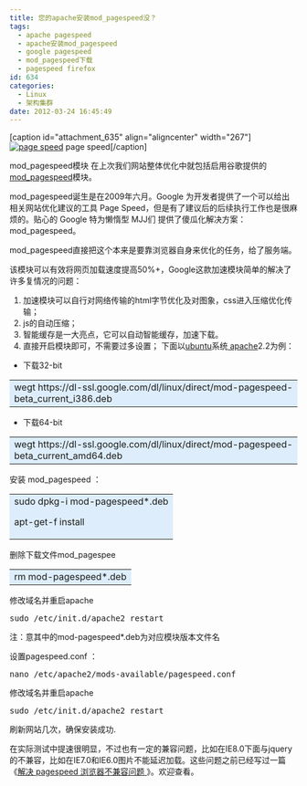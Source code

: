 ```yaml
---
title: 您的apache安装mod_pagespeed没？
tags:
  - apache pagespeed
  - apache安装mod_pagespeed
  - google pagespeed
  - mod_pagespeed下载
  - pagespeed firefox
id: 634
categories:
  - Linux
  - 架构集群
date: 2012-03-24 16:45:49
---
```


[caption id="attachment_635" align="aligncenter" width="267"][![](http://www.pooy.net/wp-content/uploads/2012/11/TM截图未命名.jpg "page speed")](http://www.pooy.net/wp-content/uploads/2012/11/TM截图未命名.jpg) page speed[/caption]

mod_pagespeed模块 在上次我们网站整体优化中就包括启用谷歌提供的[mod_pagespeed](http://www.pooy.net/tag/mod_pagespeed "mod_pagespeed")模块。

mod_pagespeed诞生是在2009年六月。Google 为开发者提供了一个可以给出相关网站优化建议的工具 Page Speed，但是有了建议后的后续执行工作也是很麻烦的。贴心的 Google 特为懒惰型 MJJ们 提供了傻瓜化解决方案：mod_pagespeed。

mod_pagespeed直接把这个本来是要靠浏览器自身来优化的任务，给了服务端。

该模块可以有效将网页加载速度提高50%+，Google这款加速模块简单的解决了许多复情况的问题：

1.  加速模块可以自行对网络传输的html字节优化及对图象，css进入压缩优化传输；
2.  js的自动压缩；
3.  智能缓存是一大亮点，它可以自动智能缓存，加速下载。
4.  直接开启模块即可，不需要过多设置；
下面以[ubuntu](http://www.pooy.net/tag/ubuntu "ubuntu")系统[ apache](http://www.pooy.net/tag/apache "apache")2.2为例：

*   下载32-bit
<table width="95%" border="0" cellspacing="0" cellpadding="6" align="center">
<tbody>
<tr>
<td bgcolor="#ddedfb">wegt https://dl-ssl.google.com/dl/linux/direct/mod-pagespeed-beta_current_i386.deb</td>
</tr>
</tbody>
</table>

*   下载64-bit
<table width="95%" border="0" cellspacing="0" cellpadding="6" align="center">
<tbody>
<tr>
<td bgcolor="#ddedfb">wegt https://dl-ssl.google.com/dl/linux/direct/mod-pagespeed-beta_current_amd64.deb</td>
</tr>
</tbody>
</table>
安装 mod_pagespeed ：
<table width="95%" border="0" cellspacing="0" cellpadding="6" align="center">
<tbody>
<tr>
<td bgcolor="#ddedfb">sudo dpkg-i mod-pagespeed*.deb

apt-get-f install</td>
</tr>
</tbody>
</table>
删除下载文件mod_pagespee
<table width="95%" border="0" cellspacing="0" cellpadding="6" align="center">
<tbody>
<tr>
<td bgcolor="#ddedfb">rm mod-pagespeed*.deb</td>
</tr>
</tbody>
</table>
修改域名并重启apache
<pre class="brush: bash; gutter: true">sudo /etc/init.d/apache2 restart</pre>
注：意其中的mod-pagespeed*.deb为对应模块版本文件名

设置pagespeed.conf ：
<pre class="brush: bash; gutter: true">nano /etc/apache2/mods-available/pagespeed.conf</pre>
修改域名并重启apache
<pre class="brush: bash; gutter: true">sudo /etc/init.d/apache2 restart</pre>
刷新网站几次，确保安装成功.

在实际测试中提速很明显，不过也有一定的兼容问题，比如在IE8.0下面与jquery的不兼容，比如在IE7.0和IE6.0图片不能延迟加载。这些问题之前已经写过一篇《[解决 pagespeed 浏览器不兼容问题 ](http://www.pooy.net/pagespeed.html "解决 pagespeed 浏览器不兼容问题")》。欢迎查看。